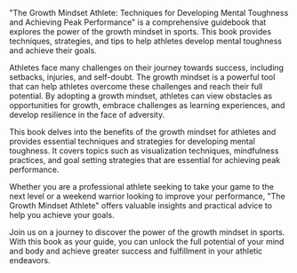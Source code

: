 "The Growth Mindset Athlete: Techniques for Developing Mental Toughness and Achieving Peak Performance" is a comprehensive guidebook that explores the power of the growth mindset in sports. This book provides techniques, strategies, and tips to help athletes develop mental toughness and achieve their goals.

Athletes face many challenges on their journey towards success, including setbacks, injuries, and self-doubt. The growth mindset is a powerful tool that can help athletes overcome these challenges and reach their full potential. By adopting a growth mindset, athletes can view obstacles as opportunities for growth, embrace challenges as learning experiences, and develop resilience in the face of adversity.

This book delves into the benefits of the growth mindset for athletes and provides essential techniques and strategies for developing mental toughness. It covers topics such as visualization techniques, mindfulness practices, and goal setting strategies that are essential for achieving peak performance.

Whether you are a professional athlete seeking to take your game to the next level or a weekend warrior looking to improve your performance, "The Growth Mindset Athlete" offers valuable insights and practical advice to help you achieve your goals.

Join us on a journey to discover the power of the growth mindset in sports. With this book as your guide, you can unlock the full potential of your mind and body and achieve greater success and fulfillment in your athletic endeavors.
